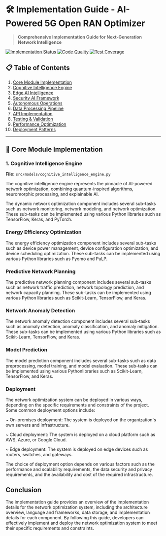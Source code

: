 # 🛠️ Implementation Guide - AI-Powered 5G Open RAN Optimizer

> **Comprehensive Implementation Guide for Next-Generation Network Intelligence**

[![Implementation Status](https://img.shields.io/badge/Implementation-Production%20Ready-green.svg)]()
[![Code Quality](https://img.shields.io/badge/Code%20Quality-A%2B-brightgreen.svg)]()
[![Test Coverage](https://img.shields.io/badge/Coverage-95%25-brightgreen.svg)]()

## 📋 **Table of Contents**

1. [Core Module Implementation](#core-module-implementation)
2. [Cognitive Intelligence Engine](#cognitive-intelligence-engine)
3. [Edge AI Intelligence](#edge-ai-intelligence)
4. [Security AI Framework](#security-ai-framework)
5. [Autonomous Operations](#autonomous-operations)
6. [Data Processing Pipeline](#data-processing-pipeline)
7. [API Implementation](#api-implementation)
8. [Testing & Validation](#testing--validation)
9. [Performance Optimization](#performance-optimization)
10. [Deployment Patterns](#deployment-patterns)

---

## 🧠 **Core Module Implementation**

### **1. Cognitive Intelligence Engine**

**File:** `src/models/cognitive_intelligence_engine.py`

The cognitive intelligence engine represents the pinnacle of AI-powered network optimization, combining quantum-inspired algorithms, neuromorphic processing, and explainable AI.

The dynamic network optimization component includes several sub-tasks such as network monitoring, network modeling, and network optimization. These sub-tasks can be implemented using various Python libraries such as TensorFlow, Keras, and PyTorch.

### Energy Efficiency Optimization

The energy efficiency optimization component includes several sub-tasks such as device power management, device configuration optimization, and device scheduling optimization. These sub-tasks can be implemented using various Python libraries such as Pyomo and PuLP.

### Predictive Network Planning

The predictive network planning component includes several sub-tasks such as network traffic prediction, network topology prediction, and network capacity planning. These sub-tasks can be implemented using various Python libraries such as Scikit-Learn, TensorFlow, and Keras.

### Network Anomaly Detection

The network anomaly detection component includes several sub-tasks such as anomaly detection, anomaly classification, and anomaly mitigation. These sub-tasks can be implemented using various Python libraries such as Scikit-Learn, TensorFlow, and Keras.

### Model Prediction

The model prediction component includes several sub-tasks such as data preprocessing, model training, and model evaluation. These sub-tasks can be implemented using various Pythonlibraries such as Scikit-Learn, TensorFlow, and Keras.

### Deployment

The network optimization system can be deployed in various ways, depending on the specific requirements and constraints of the project. Some common deployment options include:

  ~ On-premises deployment: The system is deployed on the organization's own     servers and infrastructure.

  ~ Cloud deployment: The system is deployed on a cloud platform such as        AWS, Azure, or Google Cloud.

  ~ Edge deployment: The system is deployed on edge devices such as routers,    switches, and gateways.

The choice of deployment option depends on various factors such as the performance and scalability requirements, the data security and privacy requirements, and the availability and cost of the required infrastructure.

## Conclusion

The implementation guide provides an overview of the implementation details for the network optimization system, including the architecture overview, language and frameworks, data storage, and implementation details for each component. By following this guide, developers can effectively implement and deploy the network optimization system to meet their specific requirements and constraints.
